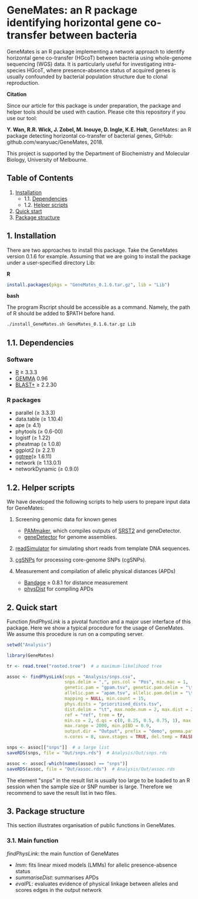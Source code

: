 # GeneMates: an R package identifying horizontal gene co-transfer between bacteria

GeneMates is an R package implementing a network approach to identify horizontal gene co-transfer (HGcoT) between bacteria using whole-genome sequencing (WGS) data. It is particularly useful for investigating intra-species HGcoT, where presence-absence status of acquired genes is usually confounded by bacterial population structure due to clonal reproduction.

**Citation**

Since our article for this package is under preparation, the package and helper tools should be used with caution. Please cite this repository if you use our tool:

**Y. Wan, R.R. Wick, J. Zobel, M. Inouye, D. Ingle, K.E. Holt**, GeneMates: an R package detecting horizontal co-transfer of bacterial genes, GitHub: github.com/wanyuac/GeneMates, 2018.

This project is supported by the Department of Biochemistry and Molecular Biology, University of Melbourne.

## Table of Contents

1. [Installation](#installation)  
    * 1.1. [Dependencies](#dependencies)  
    * 1.2. [Helper scripts](#helpers)  
2. [Quick start](#quickStart)  
3. [Package structure](#scriptOrganisation)

## <a name="installation">1. Installation</a>

There are two approaches to install this package. Take the GeneMates version 0.1.6 for example. Assuming that we are going to install the package under a user-specified directory Lib:

**R**

```R
install.packages(pkgs = "GeneMates_0.1.6.tar.gz", lib = "Lib")
```

**bash**

The program Rscript should be accessible as a command. Namely, the path of R should be added to $PATH before hand.

````bash
./install_GeneMates.sh GeneMates_0.1.6.tar.gz Lib 
````

## <a name="dependencies">1.1. Dependencies</a>

### Software

* [R](https://www.r-project.org) ≥ 3.3.3
* [GEMMA](https://github.com/genetics-statistics/GEMMA) 0.96
* [BLAST+](https://blast.ncbi.nlm.nih.gov/Blast.cgi?CMD=Web&PAGE_TYPE=BlastDocs&DOC_TYPE=Download) ≥ 2.2.30

### R packages

* parallel (≥ 3.3.3)
* data.table (≥ 1.10.4)
* ape (≥ 4.1)
* phytools (≥ 0.6-00)
* logistf (≥ 1.22)
* pheatmap (≥ 1.0.8)
* ggplot2 (≥ 2.2.1)
* [ggtree](https://github.com/GuangchuangYu/ggtree)(≥ 1.6.11)
* network (≥ 1.13.0.1)
* networkDynamic (≥ 0.9.0)

## <a name="helpers">1.2. Helper scripts</a>

We have developed the following scripts to help users to prepare input data for GeneMates:  

1. Screening genomic data for known genes  

   - [PAMmaker](https://github.com/wanyuac/PAMmaker), which compiles outputs of [SRST2](https://github.com/katholt/srst2) and geneDetector.  
   - [geneDetector](https://github.com/wanyuac/geneDetector) for genome assemblies.  

2. [readSimulator](https://github.com/wanyuac/readSimulator) for simulating short reads from template DNA sequences.  

3. [cgSNPs](https://github.com/wanyuac/cgSNPs "cgSNPs") for processing core-genome SNPs (cgSNPs).  

4. Measurement and compilation of allelic physical distances (APDs)  

    - [Bandage](https://github.com/rrwick/Bandage) ≥ 0.8.1 for distance measurement  
    - [physDist](https://github.com/wanyuac/physDist "physDist") for compiling APDs  

## <a name="quickStart">2. Quick start</a>

Function _findPhysLink_ is a pivotal function and a major user interface of this package. Here we show a typical procedure for the usage of GeneMates. We assume this procedure is run on a computing server.

```R
setwd("Analysis")

library(GeneMates)

tr <- read.tree("rooted.tree")  # a maximum-likelihood tree

assoc <- findPhysLink(snps = "Analysis/snps.csv",
                      snps.delim = ",", pos.col = "Pos", min.mac = 1,
                      genetic.pam = "gpam.tsv", genetic.pam.delim = "\t",
                      allelic.pam = "apam.tsv", allelic.pam.delim = "\t",
                      mapping = NULL, min.count = 15,
                      phys.dists = "prioritised_dists.tsv",
                      dist.delim = "\t", max.node.num = 2, max.dist = 250e3,
                      ref = "ref", tree = tr,
                      min.co = 2, d.qs = c(0, 0.25, 0.5, 0.75, 1), max.p = 0.05,
                      max.range = 2000, min.pIBD = 0.9,
                      output.dir = "Output", prefix = "demo", gemma.path = "~/Apps/gemma",
                      n.cores = 8, save.stages = TRUE, del.temp = FALSE, skip = TRUE)

snps <- assoc[["snps"]]  # a large list
saveRDS(snps, file = "Out/snps.rds")  # Analysis/Out/snps.rds

assoc <- assoc[-which(names(assoc) == "snps")]
saveRDS(assoc, file = "Out/assoc.rds")  # Analysis/Out/assoc.rds
```

The element "snps" in the result list is usually too large to be loaded to an R session when the sample size or SNP number is large. Therefore we recommend to save the result list in two files.

## <a name="scriptOrganisation">3. Package structure</a>

This section illustrates organisation of public functions in GeneMates.

### 3.1. Main function

*findPhysLink*: the main function of GeneMates  

- *lmm*: fits linear mixed models (LMMs) for allelic presence-absence status  
- *summariseDist*: summarises APDs  
- *evalPL*: evaluates evidence of physical linkage between alleles and scores edges in the output network  

